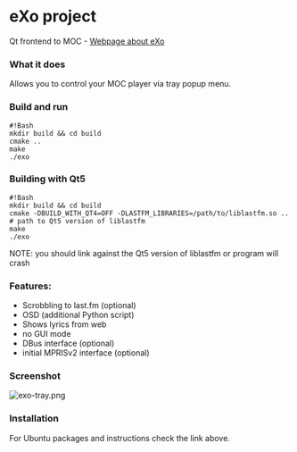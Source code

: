 # eXo project 
 Qt frontend to MOC - [Webpage about eXo](http://loimu.tk/exo/)

### What it does ###
 Allows you to control your MOC player via tray popup menu.

### Build and run ###
```
#!Bash
mkdir build && cd build
cmake ..
make
./exo
```

### Building with Qt5 ###
```
#!Bash
mkdir build && cd build
cmake -DBUILD_WITH_QT4=OFF -DLASTFM_LIBRARIES=/path/to/liblastfm.so ..  # path to Qt5 version of liblastfm
make
./exo
```
NOTE: you should link against the Qt5 version of liblastfm or program will crash

### Features: ###
* Scrobbling to last.fm (optional)
* OSD (additional Python script)
* Shows lyrics from web
* no GUI mode
* DBus interface (optional)
* initial MPRISv2 interface (optional)

### Screenshot ###
![exo-tray.png](https://bitbucket.org/repo/8Xb9ez/images/2886715694-exo-tray.png)

### Installation ###
For Ubuntu packages and instructions check the link above.